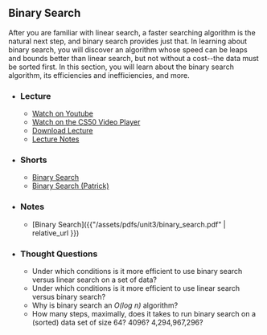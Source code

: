 ## Binary Search

After you are familiar with linear search, a faster searching algorithm is the natural next step, and binary search provides just that. In learning about binary search, you will discover an algorithm whose speed can be leaps and bounds better than linear search, but not without a cost--the data must be sorted first. In this section, you will learn about the binary search algorithm, its efficiencies and inefficiencies, and more.

- ### Lecture
  - [Watch on Youtube](https://www.youtube.com/embed/U9o49qwa6hk?start=1674&end=1725)
  - [Watch on the CS50 Video Player](https://video.cs50.net/2017/fall/lectures/3?t=0h27m54s)
  - [Download Lecture](https://cdn.cs50.net/2016/fall/lectures/3/week3-720p.mp4?download)
  - [Lecture Notes](https://docs.cs50.net/2017/fall/notes/3/lecture3.html#searching)

- ### Shorts
  - [Binary Search](https://www.youtube.com/embed/T98PIp4omUA)
  - [Binary Search (Patrick)](https://www.youtube.com/embed/D5SrAga1pno)
  
- ### Notes
  - [Binary Search]({{"/assets/pdfs/unit3/binary_search.pdf" | relative_url }})

- ### Thought Questions
  - Under which conditions is it more efficient to use binary search versus linear search on a set of data?
  - Under which conditions is it more efficient to use linear search versus binary search?
  - Why is binary search an _O(log n)_ algorithm?
  - How many steps, maximally, does it takes to run binary search on a (sorted) data set of size 64? 4096? 4,294,967,296?